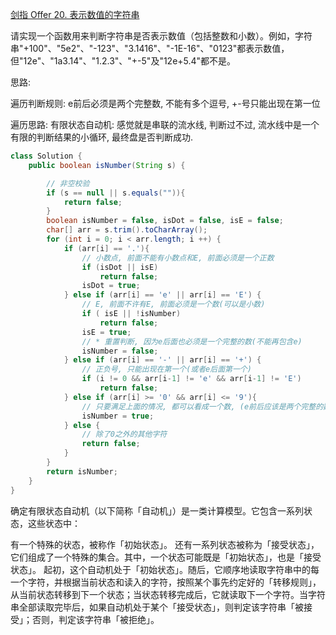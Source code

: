 [剑指 Offer 20. 表示数值的字符串](https://leetcode-cn.com/problems/biao-shi-shu-zhi-de-zi-fu-chuan-lcof/)

请实现一个函数用来判断字符串是否表示数值（包括整数和小数）。例如，字符串"+100"、"5e2"、"-123"、"3.1416"、"-1E-16"、"0123"都表示数值，但"12e"、"1a3.14"、"1.2.3"、"+-5"及"12e+5.4"都不是。

思路: 

遍历判断规则: e前后必须是两个完整数, 不能有多个逗号, +-号只能出现在第一位

遍历思路: 有限状态自动机: 感觉就是串联的流水线, 判断过不过, 流水线中是一个有限的判断结果的小循环, 最终盘是否判断成功.

```java
class Solution {
    public boolean isNumber(String s) {

        // 非空校验
        if (s == null || s.equals("")){
            return false;
        }
        boolean isNumber = false, isDot = false, isE = false;
        char[] arr = s.trim().toCharArray();
        for (int i = 0; i < arr.length; i ++) {
            if (arr[i] == '.'){
                // 小数点, 前面不能有小数点和E, 前面必须是一个正数
                if (isDot || isE)
                    return false;
                isDot = true;
            } else if (arr[i] == 'e' || arr[i] == 'E') {
                // E, 前面不许有E, 前面必须是一个数(可以是小数)
                if ( isE || !isNumber)
                    return false;
                isE = true;
                // * 重置判断, 因为e后面也必须是一个完整的数(不能再包含e)
                isNumber = false;
            } else if (arr[i] == '-' || arr[i] == '+') {
                // 正负号, 只能出现在第一个(或者e后面第一个)
                if (i != 0 && arr[i-1] != 'e' && arr[i-1] != 'E')
                    return false;
            } else if (arr[i] >= '0' && arr[i] <= '9'){
                // 只要满足上面的情况, 都可以看成一个数, (e前后应该是两个完整的数)
                isNumber = true;
            } else {
                // 除了0之外的其他字符
                return false;
            }
        }
        return isNumber;
    }
}
```
确定有限状态自动机（以下简称「自动机」）是一类计算模型。它包含一系列状态，这些状态中：

有一个特殊的状态，被称作「初始状态」。
还有一系列状态被称为「接受状态」，它们组成了一个特殊的集合。其中，一个状态可能既是「初始状态」，也是「接受状态」。
起初，这个自动机处于「初始状态」。随后，它顺序地读取字符串中的每一个字符，并根据当前状态和读入的字符，按照某个事先约定好的「转移规则」，从当前状态转移到下一个状态；当状态转移完成后，它就读取下一个字符。当字符串全部读取完毕后，如果自动机处于某个「接受状态」，则判定该字符串「被接受」；否则，判定该字符串「被拒绝」。

